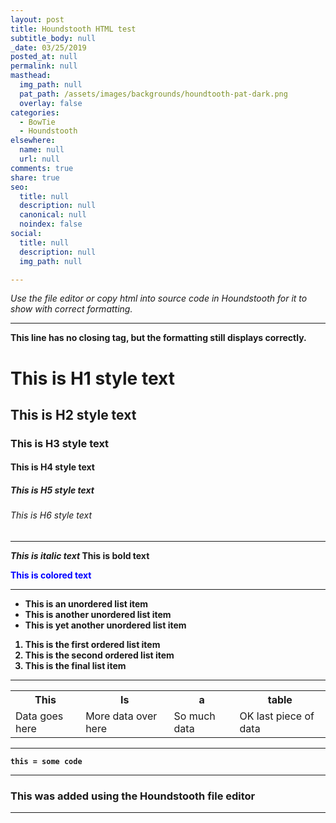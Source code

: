```yaml
---
layout: post
title: Houndstooth HTML test
subtitle_body: null
_date: 03/25/2019
posted_at: null
permalink: null
masthead:
  img_path: null
  pat_path: /assets/images/backgrounds/houndtooth-pat-dark.png
  overlay: false
categories:
  - BowTie
  - Houndstooth
elsewhere:
  name: null
  url: null
comments: true
share: true
seo:
  title: null
  description: null
  canonical: null
  noindex: false
social:
  title: null
  description: null
  img_path: null

---
```

<p><i>Use the file editor or copy html into source code in Houndstooth for it to show with correct formatting.</i></p>
<hr />
<b> This line has no closing tag, but the formatting still displays correctly.

<h1>This is H1 style text</h1>
<h2>This is H2 style text</h2>
<h3>This is H3 style text</h3>
<h4>This is H4 style text</h4>
<h5>This is H5 style text</h5>
<h6>This is H6 style text</h6>
<hr />
<p><em>This is italic text </em><strong>This is bold text </strong></p>
<p style="color: blue;">This is colored text</p>
<hr />
<ul>
<li>This is an unordered list item</li>
<li>This is another unordered list item</li>
<li>This is yet another unordered list item</li>
</ul>
<ol>
<li>This is the first ordered list item</li>
<li>This is the second ordered list item</li>
<li>This is the final list item</li>
</ol>
<hr />
<table>
<tbody>
<tr>
<th>This</th>
<th>Is</th>
<th>a</th>
<th>table</th>
</tr>
<tr>
<td>Data goes here</td>
<td>More data over here</td>
<td>So much data</td>
<td>OK last piece of data</td>
</tr>
</tbody>
</table>
<hr />
<p><code>this = some code</code></p>
<hr />
<h3> This was added using the Houndstooth file editor </h3>
<hr />